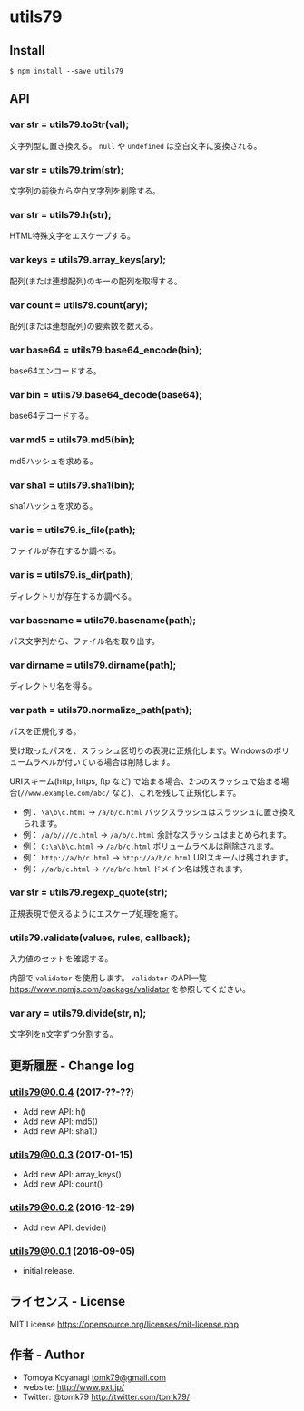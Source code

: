 # utils79

## Install

```
$ npm install --save utils79
```

## API

### var str = utils79.toStr(val);

文字列型に置き換える。 `null` や `undefined` は空白文字に変換される。

### var str = utils79.trim(str);

文字列の前後から空白文字列を削除する。

### var str = utils79.h(str);

HTML特殊文字をエスケープする。

### var keys = utils79.array_keys(ary);

配列(または連想配列)のキーの配列を取得する。

### var count = utils79.count(ary);

配列(または連想配列)の要素数を数える。

### var base64 = utils79.base64_encode(bin);

base64エンコードする。

### var bin = utils79.base64_decode(base64);

base64デコードする。

### var md5 = utils79.md5(bin);

md5ハッシュを求める。

### var sha1 = utils79.sha1(bin);

sha1ハッシュを求める。

### var is = utils79.is_file(path);

ファイルが存在するか調べる。

### var is = utils79.is_dir(path);

ディレクトリが存在するか調べる。

### var basename = utils79.basename(path);

パス文字列から、ファイル名を取り出す。

### var dirname = utils79.dirname(path);

ディレクトリ名を得る。

### var path = utils79.normalize_path(path);

パスを正規化する。

受け取ったパスを、スラッシュ区切りの表現に正規化します。Windowsのボリュームラベルが付いている場合は削除します。

URIスキーム(http, https, ftp など) で始まる場合、2つのスラッシュで始まる場合(`//www.example.com/abc/` など)、これを残して正規化します。

 - 例： `\a\b\c.html` → `/a/b/c.html` バックスラッシュはスラッシュに置き換えられます。
 - 例： `/a/b////c.html` → `/a/b/c.html` 余計なスラッシュはまとめられます。
 - 例： `C:\a\b\c.html` → `/a/b/c.html` ボリュームラベルは削除されます。
 - 例： `http://a/b/c.html` → `http://a/b/c.html` URIスキームは残されます。
 - 例： `//a/b/c.html` → `//a/b/c.html` ドメイン名は残されます。

### var str = utils79.regexp_quote(str);

正規表現で使えるようにエスケープ処理を施す。

### utils79.validate(values, rules, callback);

入力値のセットを確認する。

内部で `validator` を使用します。
`validator` のAPI一覧 https://www.npmjs.com/package/validator を参照してください。

### var ary = utils79.divide(str, n);

文字列をn文字ずつ分割する。


## 更新履歴 - Change log

### utils79@0.0.4 (2017-??-??)

- Add new API: h()
- Add new API: md5()
- Add new API: sha1()

### utils79@0.0.3 (2017-01-15)

- Add new API: array_keys()
- Add new API: count()

### utils79@0.0.2 (2016-12-29)

- Add new API: devide()

### utils79@0.0.1 (2016-09-05)

- initial release.


## ライセンス - License

MIT License https://opensource.org/licenses/mit-license.php


## 作者 - Author

- Tomoya Koyanagi <tomk79@gmail.com>
- website: <http://www.pxt.jp/>
- Twitter: @tomk79 <http://twitter.com/tomk79/>
